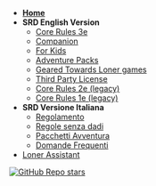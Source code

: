 <!-- _navbar.md -->
- [**Home**](/)
- **SRD English Version**
  - [Core Rules 3e](en/loner-en.md)
  - [Companion](en/companion.md)
  - [For Kids](en/gearead_towards_loner/tale_and_tumbles.md)
  - [Adventure Packs](en/adventure-packs.md)
  - [Geared Towards Loner games](en/geared_towards_loner.md)
  - [Third Party License](en/third_party_license.md)
  - [Core Rules 2e (legacy)](en/loner-2e.md)
  - [Core Rules 1e (legacy)](en/loner-1e.md) 
- **SRD Versione Italiana**
  - [Regolamento](it/loner-ita.md)
  - [Regole senza dadi](it/loner_senzadadi.md)
  - [Pacchetti Avventura](it/pacchetti-avventura.md)
  - [Domande Frequenti](it/domande_frequenti.md)
- [Loner Assistant](https://loner.zotiquestgames.com/loner-assistant/)

[![GitHub Repo stars](https://img.shields.io/github/stars/docsifyjs/docsify ':class=badge')](https://github.com/zeruhur/loner/)
